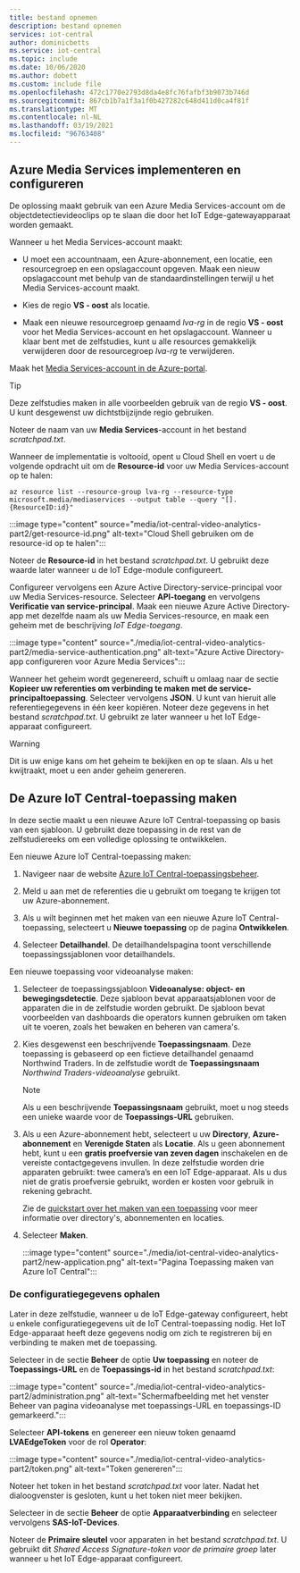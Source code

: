 ```yaml
---
title: bestand opnemen
description: bestand opnemen
services: iot-central
author: dominicbetts
ms.service: iot-central
ms.topic: include
ms.date: 10/06/2020
ms.author: dobett
ms.custom: include file
ms.openlocfilehash: 472c1770e2793d8da4e8fc76fafbf3b9073b746d
ms.sourcegitcommit: 867cb1b7a1f3a1f0b427282c648d411d0ca4f81f
ms.translationtype: MT
ms.contentlocale: nl-NL
ms.lasthandoff: 03/19/2021
ms.locfileid: "96763408"
---
```

## <a name="deploy-and-configure-azure-media-services"></a>Azure Media Services implementeren en configureren

De oplossing maakt gebruik van een Azure Media Services-account om de objectdetectievideoclips op te slaan die door het IoT Edge-gatewayapparaat worden gemaakt.

Wanneer u het Media Services-account maakt:

- U moet een accountnaam, een Azure-abonnement, een locatie, een resourcegroep en een opslagaccount opgeven. Maak een nieuw opslagaccount met behulp van de standaardinstellingen terwijl u het Media Services-account maakt.

- Kies de regio **VS - oost** als locatie.

- Maak een nieuwe resourcegroep genaamd *lva-rg* in de regio **VS - oost** voor het Media Services-account en het opslagaccount. Wanneer u klaar bent met de zelfstudies, kunt u alle resources gemakkelijk verwijderen door de resourcegroep *lva-rg* te verwijderen.

Maak het [Media Services-account in de Azure-portal](https://portal.azure.com/?r=1#create/Microsoft.MediaService).

> [!TIP]
> Deze zelfstudies maken in alle voorbeelden gebruik van de regio **VS - oost**. U kunt desgewenst uw dichtstbijzijnde regio gebruiken.

Noteer de naam van uw **Media Services**-account in het bestand *scratchpad.txt*.

Wanneer de implementatie is voltooid, opent u Cloud Shell en voert u de volgende opdracht uit om de **Resource-id** voor uw Media Services-account op te halen:

```azurecli
az resource list --resource-group lva-rg --resource-type microsoft.media/mediaservices --output table --query "[].{ResourceID:id}"
```

:::image type="content" source="media/iot-central-video-analytics-part2/get-resource-id.png" alt-text="Cloud Shell gebruiken om de resource-id op te halen":::

Noteer de **Resource-id** in het bestand *scratchpad.txt*. U gebruikt deze waarde later wanneer u de IoT Edge-module configureert.

Configureer vervolgens een Azure Active Directory-service-principal voor uw Media Services-resource. Selecteer **API-toegang** en vervolgens **Verificatie van service-principal**. Maak een nieuwe Azure Active Directory-app met dezelfde naam als uw Media Services-resource, en maak een geheim met de beschrijving *IoT Edge-toegang*.

:::image type="content" source="./media/iot-central-video-analytics-part2/media-service-authentication.png" alt-text="Azure Active Directory-app configureren voor Azure Media Services":::

Wanneer het geheim wordt gegenereerd, schuift u omlaag naar de sectie **Kopieer uw referenties om verbinding te maken met de service-principaltoepassing**. Selecteer vervolgens **JSON**. U kunt van hieruit alle referentiegegevens in één keer kopiëren. Noteer deze gegevens in het bestand *scratchpad.txt*. U gebruikt ze later wanneer u het IoT Edge-apparaat configureert.

> [!WARNING]
> Dit is uw enige kans om het geheim te bekijken en op te slaan. Als u het kwijtraakt, moet u een ander geheim genereren.

## <a name="create-the-azure-iot-central-application"></a>De Azure IoT Central-toepassing maken

In deze sectie maakt u een nieuwe Azure IoT Central-toepassing op basis van een sjabloon. U gebruikt deze toepassing in de rest van de zelfstudiereeks om een volledige oplossing te ontwikkelen.

Een nieuwe Azure IoT Central-toepassing maken:

1. Navigeer naar de website [Azure IoT Central-toepassingsbeheer](https://aka.ms/iotcentral).

1. Meld u aan met de referenties die u gebruikt om toegang te krijgen tot uw Azure-abonnement.

1. Als u wilt beginnen met het maken van een nieuwe Azure IoT Central-toepassing, selecteert u **Nieuwe toepassing** op de pagina **Ontwikkelen**.

1. Selecteer **Detailhandel**. De detailhandelspagina toont verschillende toepassingssjablonen voor detailhandels.

Een nieuwe toepassing voor videoanalyse maken:

1. Selecteer de toepassingssjabloon **Videoanalyse: object- en bewegingsdetectie**. Deze sjabloon bevat apparaatsjablonen voor de apparaten die in de zelfstudie worden gebruikt. De sjabloon bevat voorbeelden van dashboards die operators kunnen gebruiken om taken uit te voeren, zoals het bewaken en beheren van camera's.

1. Kies desgewenst een beschrijvende **Toepassingsnaam**. Deze toepassing is gebaseerd op een fictieve detailhandel genaamd Northwind Traders. In de zelfstudie wordt de **Toepassingsnaam** *Northwind Traders-videoanalyse* gebruikt.

    > [!NOTE]
    > Als u een beschrijvende **Toepassingsnaam** gebruikt, moet u nog steeds een unieke waarde voor de **Toepassings-URL** gebruiken.

1. Als u een Azure-abonnement hebt, selecteert u uw **Directory**, **Azure-abonnement** en **Verenigde Staten** als **Locatie**. Als u geen abonnement hebt, kunt u een **gratis proefversie van zeven dagen** inschakelen en de vereiste contactgegevens invullen. In deze zelfstudie worden drie apparaten gebruikt: twee camera’s en een IoT Edge-apparaat. Als u dus niet de gratis proefversie gebruikt, worden er kosten voor gebruik in rekening gebracht.

    Zie de [quickstart over het maken van een toepassing](../articles/iot-central/core/quick-deploy-iot-central.md) voor meer informatie over directory's, abonnementen en locaties.

1. Selecteer **Maken**.

    :::image type="content" source="./media/iot-central-video-analytics-part2/new-application.png" alt-text="Pagina Toepassing maken van Azure IoT Central":::

### <a name="retrieve-the-configuration-data"></a>De configuratiegegevens ophalen

Later in deze zelfstudie, wanneer u de IoT Edge-gateway configureert, hebt u enkele configuratiegegevens uit de IoT Central-toepassing nodig. Het IoT Edge-apparaat heeft deze gegevens nodig om zich te registreren bij en verbinding te maken met de toepassing.

Selecteer in de sectie **Beheer** de optie **Uw toepassing** en noteer de **Toepassings-URL** en de **Toepassings-id** in het bestand *scratchpad.txt*:

:::image type="content" source="./media/iot-central-video-analytics-part2/administration.png" alt-text="Schermafbeelding met het venster Beheer van pagina videoanalyse met toepassings-URL en toepassings-ID gemarkeerd.":::

Selecteer **API-tokens** en genereer een nieuw token genaamd **LVAEdgeToken** voor de rol **Operator**:

:::image type="content" source="./media/iot-central-video-analytics-part2/token.png" alt-text="Token genereren":::

Noteer het token in het bestand *scratchpad.txt* voor later. Nadat het dialoogvenster is gesloten, kunt u het token niet meer bekijken.

Selecteer in de sectie **Beheer** de optie **Apparaatverbinding** en selecteer vervolgens **SAS-IoT-Devices**.

Noteer de **Primaire sleutel** voor apparaten in het bestand *scratchpad.txt*. U gebruikt dit *Shared Access Signature-token voor de primaire groep* later wanneer u het IoT Edge-apparaat configureert.
